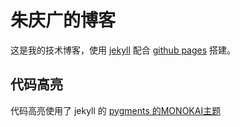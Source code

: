 # 朱庆广的博客
这是我的技术博客，使用 [jekyll](http://jekyllrb.com/) 配合 [github pages](https://pages.github.com/) 搭建。

## 代码高亮
代码高亮使用了 jekyll 的 [pygments 的MONOKAI主题](http://jwarby.github.io/jekyll-pygments-themes/languages/javascript.html)
